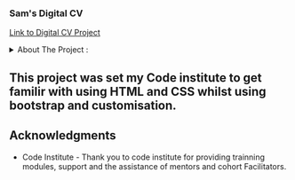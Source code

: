 <a name="readme-top Digital Profile Practice from Code Institute "></a>

<h3 align="Sam's Digital CV ">Sam's Digital CV</h3>

<a href="https://samanthajadewright.github.io/Digital-CV/" target="_blank">Link to Digital CV Project </a>


</div>



<!-- TABLE OF CONTENTS -->
<details>
  <summary>About The Project :</summary>
  <ol>
    <li>
      <a href="#about-the-project">About The Project</a>
      <ul>     
  </ol>
</details>



<!-- ABOUT THE PROJECT -->
##  This project was set my Code institute to get familir with using HTML and CSS whilst using bootstrap and customisation.



<!-- ACKNOWLEDGMENTS -->
## Acknowledgments

* Code Institute -  Thank you to code institute for providing trainning modules, support and the assistance of mentors and cohort Facilitators.




